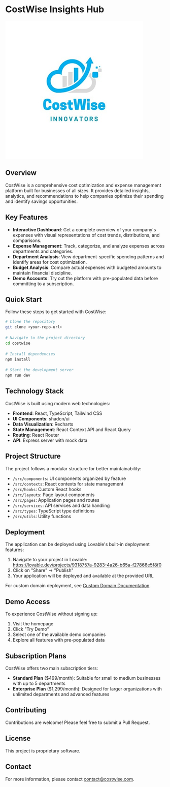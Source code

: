 
# CostWise Insights Hub

![CostWise Logo](public/lovable-uploads/b3a534bf-4071-4546-b334-e34fadc7d337.png)

## Overview

CostWise is a comprehensive cost optimization and expense management platform built for businesses of all sizes. It provides detailed insights, analytics, and recommendations to help companies optimize their spending and identify savings opportunities.

## Key Features

- **Interactive Dashboard**: Get a complete overview of your company's expenses with visual representations of cost trends, distributions, and comparisons.
- **Expense Management**: Track, categorize, and analyze expenses across departments and categories.
- **Department Analysis**: View department-specific spending patterns and identify areas for cost optimization.
- **Budget Analysis**: Compare actual expenses with budgeted amounts to maintain financial discipline.
- **Demo Accounts**: Try out the platform with pre-populated data before committing to a subscription.

## Quick Start

Follow these steps to get started with CostWise:

```sh
# Clone the repository
git clone <your-repo-url>

# Navigate to the project directory
cd costwise

# Install dependencies
npm install

# Start the development server
npm run dev
```

## Technology Stack

CostWise is built using modern web technologies:

- **Frontend**: React, TypeScript, Tailwind CSS
- **UI Components**: shadcn/ui
- **Data Visualization**: Recharts
- **State Management**: React Context API and React Query
- **Routing**: React Router
- **API**: Express server with mock data

## Project Structure

The project follows a modular structure for better maintainability:

- `/src/components`: UI components organized by feature
- `/src/contexts`: React contexts for state management
- `/src/hooks`: Custom React hooks
- `/src/layouts`: Page layout components
- `/src/pages`: Application pages and routes
- `/src/services`: API services and data handling
- `/src/types`: TypeScript type definitions
- `/src/utils`: Utility functions

## Deployment

The application can be deployed using Lovable's built-in deployment features:

1. Navigate to your project in Lovable: https://lovable.dev/projects/9318757a-9283-4a26-b65a-f27866e5f8f0
2. Click on "Share" → "Publish"
3. Your application will be deployed and available at the provided URL

For custom domain deployment, see [Custom Domain Documentation](https://docs.lovable.dev/tips-tricks/custom-domain/).

## Demo Access

To experience CostWise without signing up:

1. Visit the homepage
2. Click "Try Demo"
3. Select one of the available demo companies
4. Explore all features with pre-populated data

## Subscription Plans

CostWise offers two main subscription tiers:

- **Standard Plan** ($499/month): Suitable for small to medium businesses with up to 5 departments
- **Enterprise Plan** ($1,299/month): Designed for larger organizations with unlimited departments and advanced features

## Contributing

Contributions are welcome! Please feel free to submit a Pull Request.

## License

This project is proprietary software.

## Contact

For more information, please contact [contact@costwise.com](mailto:contact@costwise.com).

